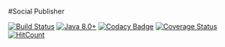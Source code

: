 #Social Publisher

[![Build Status](https://semaphoreci.com/api/v1/vinogradov-max97/nc_edu_web_app/branches/master/shields_badge.svg)](https://semaphoreci.com/vinogradov-max97/nc_edu_web_app)
[![Java 8.0+](https://img.shields.io/badge/java-8.0%2b-green.svg)](http://www.oracle.com/technetwork/java/javase/downloads/index.html)
[![Codacy Badge](https://api.codacy.com/project/badge/grade/c2a73d2620a3469b9c681e4534f1e246)](https://www.codacy.com/app/vinogradov-max97/nc_edu_web_app)
[![Coverage Status](https://coveralls.io/repos/github/MaxVinogradov/nc_edu_web_app/badge.svg?branch=master)](https://coveralls.io/github/MaxVinogradov/nc_edu_web_app?branch=master)
[![HitCount](https://hitt.herokuapp.com/MaxVinogradov/nc_edu_web_app.svg)](https://github.com/MaxVinogradov/nc_edu_web_app/)
